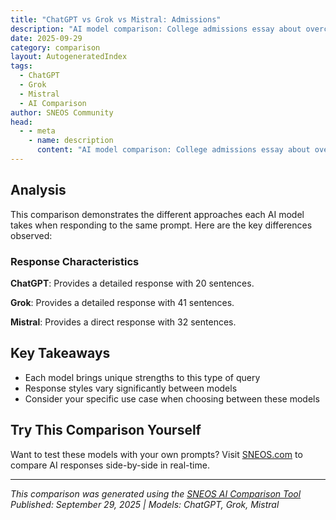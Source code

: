```yaml
---
title: "ChatGPT vs Grok vs Mistral: Admissions"
description: "AI model comparison: College admissions essay about overcoming failure - make it compelling and unique..."
date: 2025-09-29
category: comparison
layout: AutogeneratedIndex
tags:
  - ChatGPT
  - Grok
  - Mistral
  - AI Comparison
author: SNEOS Community
head:
  - - meta
    - name: description
      content: "AI model comparison: College admissions essay about overcoming failure - make it compelling and unique..."
---
```


<ChatComparison
  title="ChatGPT vs Grok vs Mistral: Admissions"
  prompt="College admissions essay about overcoming failure - make it compelling and unique"
  :responses='{
    "ChatGPT": "Certainly! Here is a compelling and unique college admissions essay about overcoming failure:\n\n---\n\n**The Sound of Silence: How Failure Taught Me to Listen**\n\nWhen I first failed my high school piano recital, the silence that followed was deafening. I had spent months preparing for what I believed would be a flawless performance, yet my fingers faltered under the bright stage lights. The beautiful melodies I had envisioned turned into a jumbled mess of wrong notes and missed beats. I left the stage feeling smaller than ever, convinced that this failure defined me.\n\nBut in that silence, I began to listen.\n\nI realized I had been so focused on perfection that I forgot the reason I fell in love with music in the first place\u2014the joy it brought, the stories it told, and the emotions it stirred. My failure wasn\u2019t a full stop; it was a comma, a pause inviting me to pause and reflect.\n\nDetermined to transform this setback, I sought feedback from my teacher and peers, embracing critiques that once stung like needles. I practiced not just the notes but the emotions behind them, learning to connect with the music authentically rather than mechanically. I performed in small community events, where the stakes were lower but the impact was profound. Each time I played, my confidence grew, not because I was flawless, but because I was genuine.\n\nThis experience transcended piano. When I later struggled academically during my sophomore year, overwhelmed by a demanding schedule and self-doubt, I applied the same lesson\u2014listen, reflect, adapt. I sought help, restructured my study habits, and learned to find joy in the process rather than just the outcome.\n\nFailure taught me resilience not by denying disappointment but by encouraging me to face it honestly. It reshaped my understanding of success\u2014not as the absence of mistakes but as the courage to continue despite them.\n\nNow, as I prepare to enter college, I carry with me the lesson from that silent moment after my recital: sometimes, failure is not an end but an invitation to listen more deeply\u2014to ourselves, to others, and to the world around us. And in that listening, we find the strength to grow.\n\n---\n\nIf you\u2019d like, I can tailor it further to reflect your personal experiences or style!",
    "Grok": "**Overcoming Failure: The Art of Breaking and Rebuilding**\n\nFailure is a bitter pill, one that I swallowed whole at sixteen, standing on the stage of my high school auditorium, my voice cracking like a shattered glass under the weight of a forgotten line. I was the lead in our school\u2019s production of *Romeo and Juliet*, a role I had poured months of relentless preparation into, only to watch it crumble in front of an audience of my peers, teachers, and family. The silence that followed my stumbled words was louder than any applause I had dreamed of earning. I felt the heat of embarrassment sear through me, and as I mumbled through the rest of the scene, I wanted nothing more than to vanish. That night, failure wasn\u2019t just a moment\u2014it became a mirror, reflecting every insecurity I had ever buried. But it was also the anvil on which I forged my resilience, a story not of perfection, but of reconstruction.\n\nGrowing up, I was the kid who always played it safe. I memorized scripts in the quiet of my room, practiced inflections in front of a mirror, and stuck to roles I knew I could manage. Theatre was my sanctuary, a place where I could be someone else, someone braver. When I auditioned for Juliet, it wasn\u2019t just a role\u2014it was a declaration. I wanted to prove to myself, and to everyone watching, that I could step out of the shadows of supporting characters and claim the spotlight. I spent weeks dissecting every line, every emotion, until I could recite the balcony scene in my sleep. But on opening night, under the glare of the stage lights, my mind went blank. The words I had rehearsed a thousand times slipped through my fingers like sand. I saw the confusion in my Romeo\u2019s eyes, the stifled gasps from the audience, and worst of all, the pity in my director\u2019s gaze after the curtain fell. I had failed spectacularly, and there was no hiding it.\n\nThe days that followed were a haze of self-doubt. I replayed the moment endlessly, each memory sharper and more humiliating than the last. I considered quitting the production, convinced I wasn\u2019t cut out for the stage. But something inside me\u2014a stubborn flicker of the determination that had landed me the role in the first place\u2014refused to let go. I realized that walking away would mean letting failure define me, and I wasn\u2019t ready to give it that power. So, I made a choice: I would face the stage again, not as the Juliet I wanted to be, but as the one I was\u2014flawed, human, and still learning.\n\nI approached my director the next day, expecting judgment, but instead found encouragement. She suggested we rework my preparation, focusing less on rote memorization and more on emotional connection to the character. I spent hours with my castmates, running lines in informal settings\u2014over pizza, in the park, even during late-night FaceTime calls\u2014until the script felt less like a burden and more like a conversation. I learned to let go of the need for perfection and embrace the rawness of mistakes as part of the creative process. When I stumbled over a line in rehearsal, I laughed it off and kept going. Slowly, I rebuilt my confidence, not by erasing my failure, but by building around it.\n\nOpening night of our second weekend performance arrived, and as I stepped onto the stage, I felt the familiar tremor of nerves. But this time, I wasn\u2019t afraid of forgetting a line\u2014I was ready to tell a story, even if it wasn\u2019t flawless. The performance wasn\u2019t perfect; I hesitated once or twice, my voice wavering with emotion. But when the curtain fell, the applause wasn\u2019t just for Juliet\u2014it was for me, for showing up again. My castmates rushed to hug me backstage, and my director whispered, \u201CYou didn\u2019t just play Juliet tonight. You became her.\u201D That moment wasn\u2019t about triumph over failure; it was about learning to coexist with it, to let it teach me rather than break me.\n\nThis experience reshaped how I approach challenges, both on and off the stage. Failure is no longer a dead end but a detour, a chance to reassess and rebuild. It taught me the value of vulnerability, of asking for help, and of finding strength in community. Now, as I prepare for the next chapter of my life, I carry this lesson with me: success isn\u2019t the absence of failure, but the courage to keep moving forward despite it. I\u2019m not applying to college as someone who has never fallen, but as someone who has learned how to stand up again, stronger and more determined than before. And if I stumble in this new role\u2014whether in a lecture hall, a dormitory, or beyond\u2014I know I have the tools to rewrite my script, line by line, until the story is mine again.",
    "Mistral": "Title: **The Unseen Victory in Defeat**\n\nIn the pantheon of human experiences, failure is often cast as the villain. I was no exception to this belief until a series of events challenged my perspective and redefined my understanding of success.\n\nGrowing up, I was the proverbial \u0022big fish in a small pond.\u0022 Academics came easily to me, and I was accustomed to seeing my name at the top of the class rankings. This effortless success bred complacency, and I entered high school with the same lackadaisical attitude. However, my world was upended when I received my first progress report: a glaring \u0027D\u0027 stared back at me in Chemistry.\n\nI was initially shocked, then embarrassed, and finally, angry. I had never failed before, and I didn\u0027t know how to process this new experience. I was tempted to sweep it under the rug, to make excuses, or to simply give up. But there was a small voice inside me that whispered, \u0022What if there\u0027s more to this?\u0022\n\nI decided to listen to that voice. I started attending tutoring sessions, seeking help from my teacher, and dedicating hours to understanding the intricacies of chemical bonds and reactions. The road was arduous, and there were times when I felt like Sisyphus, condemned to push a boulder uphill only for it to roll back down. But I persevered.\n\nAs the semester drew to a close, I had pulled my grade up to a respectable \u0027B\u0027. It wasn\u0027t the \u0027A\u0027 I was used to, but it was a victory nonetheless. I had faced failure head-on and refused to let it define me. Instead, I chose to learn from it, to grow, and to evolve.\n\nThis experience taught me that failure is not the end but a stepping stone to success. It taught me humility, resilience, and the value of hard work. It showed me that success isn\u0027t always about being the best but about being better than you were yesterday.\n\nSince then, I\u0027ve embraced failure as a part of life, not something to be feared or avoided. I\u0027ve started a coding club at school, despite knowing nothing about coding initially. I\u0027ve tried out for the soccer team, even though I\u0027d never played before. I\u0027ve even started a small business, despite the risk of it not succeeding. Some of these ventures have been successful, others not so much. But each has taught me something valuable.\n\nIn conclusion, my journey has taught me that failure is not the opposite of success but a necessary part of it. It\u0027s through failure that we learn, grow, and find our true potential. And that\u0027s what I believe sets me apart. I\u0027m not just a straight-A student; I\u0027m a warrior who has faced failure and emerged stronger. I\u0027m not afraid to fall because I know that every fall brings with it the chance to rise again, stronger and wiser."
  }'
  published-date="16:28"
/>

## Analysis

This comparison demonstrates the different approaches each AI model takes when responding to the same prompt. Here are the key differences observed:

### Response Characteristics

**ChatGPT**: Provides a detailed response with 20 sentences. 

**Grok**: Provides a detailed response with 41 sentences. 

**Mistral**: Provides a direct response with 32 sentences. 

## Key Takeaways

- Each model brings unique strengths to this type of query
- Response styles vary significantly between models
- Consider your specific use case when choosing between these models

## Try This Comparison Yourself

Want to test these models with your own prompts? Visit [SNEOS.com](https://sneos.com) to compare AI responses side-by-side in real-time.

---

*This comparison was generated using the [SNEOS AI Comparison Tool](https://sneos.com)*
*Published: September 29, 2025 | Models: ChatGPT, Grok, Mistral*
